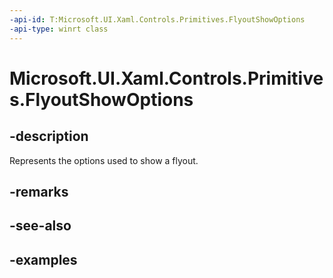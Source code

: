 ```yaml
---
-api-id: T:Microsoft.UI.Xaml.Controls.Primitives.FlyoutShowOptions
-api-type: winrt class
---
```


<!-- Class syntax.
public class FlyoutShowOptions : DependencyObject, DependencyObject
-->

# Microsoft.UI.Xaml.Controls.Primitives.FlyoutShowOptions

## -description

Represents the options used to show a flyout.

## -remarks

## -see-also

## -examples

